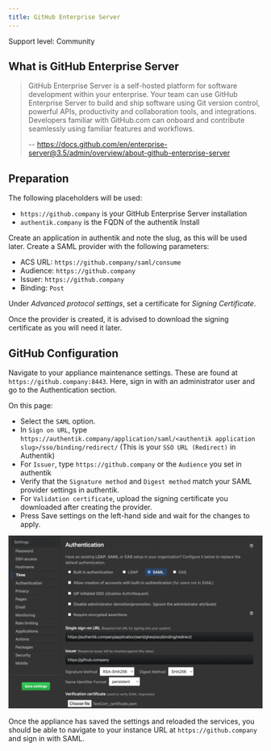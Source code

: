 ```yaml
---
title: GitHub Enterprise Server
---
```


<span class="badge badge--secondary">Support level: Community</span>

## What is GitHub Enterprise Server

> GitHub Enterprise Server is a self-hosted platform for software development within your enterprise. Your team can use GitHub Enterprise Server to build and ship software using Git version control, powerful APIs, productivity and collaboration tools, and integrations. Developers familiar with GitHub.com can onboard and contribute seamlessly using familiar features and workflows.
>
> -- https://docs.github.com/en/enterprise-server@3.5/admin/overview/about-github-enterprise-server

## Preparation

The following placeholders will be used:

-   `https://github.company` is your GitHub Enterprise Server installation
-   `authentik.company` is the FQDN of the authentik Install

Create an application in authentik and note the slug, as this will be used later. Create a SAML provider with the following parameters:

-   ACS URL: `https://github.company/saml/consume`
-   Audience: `https://github.company`
-   Issuer: `https://github.company`
-   Binding: `Post`

Under _Advanced protocol settings_, set a certificate for _Signing Certificate_.

Once the provider is created, it is advised to download the signing certificate as you will need it later.

## GitHub Configuration

Navigate to your appliance maintenance settings. These are found at `https://github.company:8443`. Here, sign in with an administrator user and go to the Authentication section.

On this page:

-   Select the `SAML` option.
-   In `Sign on URL`, type `https://authentik.company/application/saml/<authentik application slug>/sso/binding/redirect/` (This is your `SSO URL (Redirect)` in Authentik)
-   For `Issuer`, type `https://github.company` or the `Audience` you set in authentik
-   Verify that the `Signature method` and `Digest method` match your SAML provider settings in authentik.
-   For `Validation certificate`, upload the signing certificate you downloaded after creating the provider.
-   Press Save settings on the left-hand side and wait for the changes to apply.

![Screenshot showing populated GitHub Enterprise Server SAML settings](./img/ghes-01.png)

Once the appliance has saved the settings and reloaded the services, you should be able to navigate to your instance URL at `https://github.company` and sign in with SAML.
